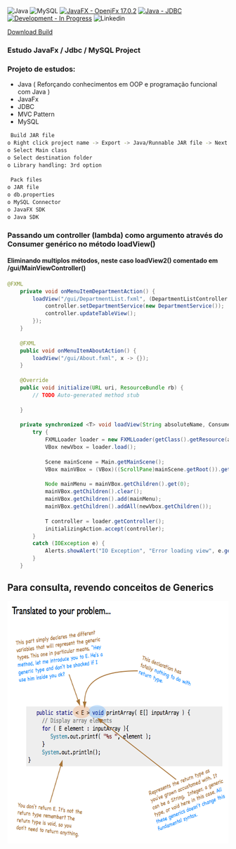 ![Java](https://img.shields.io/badge/Java-ED8B00?style=for-the-badge&logo=java&logoColor=white)
![MySQL](https://img.shields.io/badge/MySQL-005C84?style=for-the-badge&logo=mysql&logoColor=white)
[![JavaFX - OpenjFx 17.0.2](https://img.shields.io/badge/JavaFX-OpenjFx_17.0.2-FF0000?style=for-the-badge)](https://)
[![Java  - JDBC](https://img.shields.io/badge/Java_-JDBC-006400?style=for-the-badge)](https://)
[![Development  - In Progress](https://img.shields.io/badge/Development_-In_Progress-ffff00?style=for-the-badge)](https://)
![Linkedin](https://img.shields.io/badge/LinkedIn-0077B5?style=for-the-badge&logo=linkedin&logoColor=white)


[Download Build](https://github.com/all-an/javafx-jdbc-mysql/tree/main/download)

### Estudo JavaFx / Jdbc / MySQL Project

### Projeto de estudos:

- Java ( Reforçando conhecimentos em OOP e programação funcional com Java )
- JavaFx
- JDBC
- MVC Pattern
- MySQL

```bash
 Build JAR file 
o Right click project name -> Export -> Java/Runnable JAR file -> Next 
o Select Main class 
o Select destination folder 
o Library handling: 3rd option

 Pack files 
o JAR file 
o db.properties 
o MySQL Connector 
o JavaFX SDK 
o Java SDK 
```

### Passando um controller (lambda) como argumento através do Consumer genérico <T> no método loadView()
#### Eliminando multiplos métodos, neste caso loadView2() comentado em /gui/MainViewController()

```java
@FXML
	private void onMenuItemDepartmentAction() {
		loadView("/gui/DepartmentList.fxml", (DepartmentListController controller) -> {
			controller.setDepartmentService(new DepartmentService());
			controller.updateTableView();
		});
	}
	
	@FXML
	public void onMenuItemAboutAction() {
		loadView("/gui/About.fxml", x -> {});
	}
	
	@Override
	public void initialize(URL uri, ResourceBundle rb) {
		// TODO Auto-generated method stub
		
	}
	
	private synchronized <T> void loadView(String absoluteName, Consumer<T> initializingAction) {
		try {
			FXMLLoader loader = new FXMLLoader(getClass().getResource(absoluteName));
			VBox newVbox = loader.load();
			
			Scene mainScene = Main.getMainScene();
			VBox mainVBox = (VBox)((ScrollPane)mainScene.getRoot()).getContent();
			
			Node mainMenu = mainVBox.getChildren().get(0);
			mainVBox.getChildren().clear();
			mainVBox.getChildren().add(mainMenu);
			mainVBox.getChildren().addAll(newVbox.getChildren());
			
			T controller = loader.getController();
            initializingAction.accept(controller);
		}
		catch (IOException e) {
			Alerts.showAlert("IO Exception", "Error loading view", e.getMessage(), AlertType.ERROR);
		}
	}
```

## Para consulta, revendo conceitos de Generics

<p align="center">
        <a href="https://www.linkedin.com/in/all-an/">
        <img align="center" width="633" height="551"  src="/images/type-parameter.png" />
</a>
</p>

